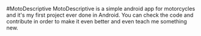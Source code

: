 #MotoDescriptive
MotoDescriptive is a simple android app for motorcycles and it's my first project ever done in Android. You can check the code and contribute in order to make it even better and even teach me something new.
